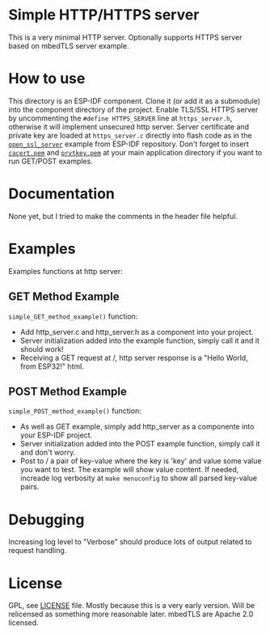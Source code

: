 # Simple HTTP/HTTPS server

This is a very minimal HTTP server. Optionally supports HTTPS server based on mbedTLS server example. 

# How to use

This directory is an ESP-IDF component. Clone it (or add it as a submodule) into the component directory of the project.
Enable TLS/SSL HTTPS server by uncommenting the `#define HTTPS_SERVER` line at `https_server.h`, otherwise it will implement unsecured http server. Server certificate and private key are loaded at `https_server.c` directly into flash code as in the [`open_ssl_server`](https://github.com/espressif/esp-idf/tree/master/examples/protocols/openssl_server) example from ESP-IDF repository. Don't forget to insert [`cacert.pem`](https://github.com/espressif/esp-idf/blob/master/examples/protocols/openssl_server/main/cacert.pem) and [`prvtkey.pem`](https://github.com/espressif/esp-idf/blob/master/examples/protocols/openssl_server/main/prvtkey.pem) at your main application directory if you want to run GET/POST examples.

# Documentation

None yet, but I tried to make the comments in the header file helpful.

# Examples

Examples functions at http server:

## GET Method Example
 
`simple_GET_method_example()` function:

* Add http_server.c and http_server.h as a component into your project.
* Server initialization added into the example function, simply call it and it should work!
* Receiving a GET request at /, http server response is a "Hello World, from ESP32!" html.

## POST Method Example
`simple_POST_method_example()` function:
* As well as GET example, simply add http_server as a componente into your ESP-IDF project.
* Server initialization added into the POST example function, simply call it and don't worry.
* Post to / a pair of key-value where the key is 'key' and value some value you want to test. The example will show value content. If needed, increade log verbosity at `make menuconfig` to show all parsed key-value pairs.

# Debugging

Increasing log level to "Verbose" should produce lots of output related to request handling.


# License

GPL, see [LICENSE](LICENSE) file. Mostly because this is a very early version. Will be relicensed as something more reasonable later. mbedTLS are Apache 2.0 licensed. 

